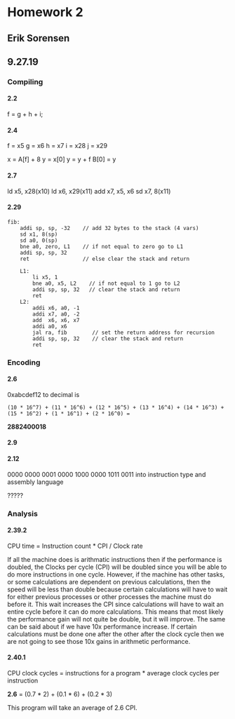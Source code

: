 # Homework 2
## Erik Sorensen
## 9.27.19

### Compiling

#### 2.2

f = g + h + i;

#### 2.4

f = x5
g = x6
h = x7
i = x28
j = x29

x = A[f] + 8
y = x[0]
y = y + f
B[0] = y

#### 2.7

ld x5, x28(x10)
ld x6, x29(x11)
add x7, x5, x6
sd x7, 8(x11)

#### 2.29

```
fib:
    addi sp, sp, -32    // add 32 bytes to the stack (4 vars)
    sd x1, 8(sp)
    sd a0, 0(sp)
    bne a0, zero, L1    // if not equal to zero go to L1
    addi sp, sp, 32
    ret                 // else clear the stack and return

    L1:
        li x5, 1
        bne a0, x5, L2    // if not equal to 1 go to L2
        addi sp, sp, 32   // clear the stack and return
        ret
    L2:
        addi x6, a0, -1
        addi x7, a0, -2
        add  x6, x6, x7
        addi a0, x6
        jal ra, fib        // set the return address for recursion
        addi sp, sp, 32    // clear the stack and return
        ret
```

### Encoding

#### 2.6

0xabcdef12 to decimal is

```
(10 * 16^7) + (11 * 16^6) + (12 * 16^5) + (13 * 16^4) + (14 * 16^3) + (15 * 16^2) + (1 * 16^1) + (2 * 16^0) =
```
**2882400018**

#### 2.9



#### 2.12

0000 0000 0001 0000 1000 0000 1011 0011 into instruction type and assembly language

?????

### Analysis

#### 2.39.2

CPU time = Instruction count * CPI / Clock rate

If all the machine does is arithmatic instructions then if the performance is doubled, the Clocks per cycle (CPI) will be doubled since you will be able to do more instructions in one cycle. However, if the machine has other tasks, or some calculations are dependent on previous calculations, then the speed will be less than double because certain calculations will have to wait for either previous processes or other processes the machine must do before it. This wait increases the CPI since calculations will have to wait an entire cycle before it can do more calculations. This means that most likely the performance gain will not quite be double, but it will improve. The same can be said about if we have 10x performance increase. If certain calculations must be done one after the other after the clock cycle then we are not going to see those 10x gains in arithmetic performance.

#### 2.40.1

CPU clock cycles = instructions for a program * average clock cycles per instruction

**2.6** = (0.7 * 2) + (0.1 * 6) + (0.2 * 3)

This program will take an average of 2.6 CPI. 
